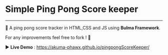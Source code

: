 # Simple Ping Pong Score keeper

---

:tennis: A ping pong score tracker in HTML,CSS and JS using **Bulma Framework**.

For any improvements feel free to fork ! :thought_balloon:

:arrow_forward: **Live Demo** : https://akuma-phawx.github.io/pingpongScoreKeeper/
